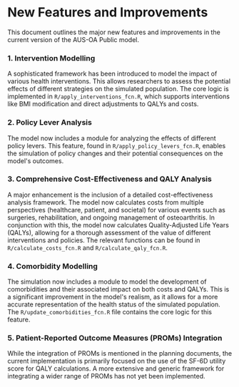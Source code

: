 # New Features and Improvements

This document outlines the major new features and improvements in the current version of the AUS-OA Public model.

### 1. Intervention Modelling

A sophisticated framework has been introduced to model the impact of various health interventions. This allows researchers to assess the potential effects of different strategies on the simulated population. The core logic is implemented in `R/apply_interventions_fcn.R`, which supports interventions like BMI modification and direct adjustments to QALYs and costs.

### 2. Policy Lever Analysis

The model now includes a module for analyzing the effects of different policy levers. This feature, found in `R/apply_policy_levers_fcn.R`, enables the simulation of policy changes and their potential consequences on the model's outcomes.

### 3. Comprehensive Cost-Effectiveness and QALY Analysis

A major enhancement is the inclusion of a detailed cost-effectiveness analysis framework. The model now calculates costs from multiple perspectives (healthcare, patient, and societal) for various events such as surgeries, rehabilitation, and ongoing management of osteoarthritis. In conjunction with this, the model now calculates Quality-Adjusted Life Years (QALYs), allowing for a thorough assessment of the value of different interventions and policies. The relevant functions can be found in `R/calculate_costs_fcn.R` and `R/calculate_qaly_fcn.R`.

### 4. Comorbidity Modelling

The simulation now includes a module to model the development of comorbidities and their associated impact on both costs and QALYs. This is a significant improvement in the model's realism, as it allows for a more accurate representation of the health status of the simulated population. The `R/update_comorbidities_fcn.R` file contains the core logic for this feature.

### 5. Patient-Reported Outcome Measures (PROMs) Integration

While the integration of PROMs is mentioned in the planning documents, the current implementation is primarily focused on the use of the SF-6D utility score for QALY calculations. A more extensive and generic framework for integrating a wider range of PROMs has not yet been implemented.
